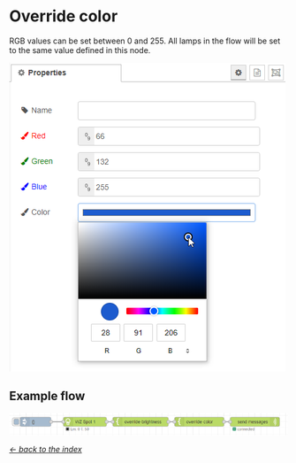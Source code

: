 # Override color

RGB values can be set between 0 and 255. All lamps in the flow will be set to the same value defined in this node.

![img](img/override-color-config.png)

## Example flow

![img](img/override-nodes-example.png)

[*← back to the index*](../documentation.md)